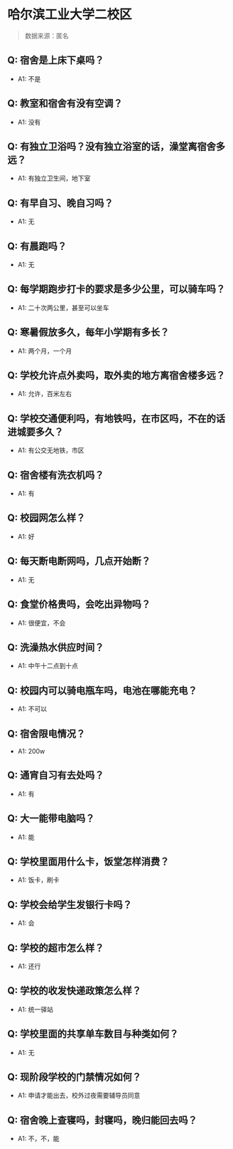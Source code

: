 # 哈尔滨工业大学二校区

> 数据来源：匿名

## Q: 宿舍是上床下桌吗？

- A1: 不是

## Q: 教室和宿舍有没有空调？

- A1: 没有

## Q: 有独立卫浴吗？没有独立浴室的话，澡堂离宿舍多远？

- A1: 有独立卫生间，地下室

## Q: 有早自习、晚自习吗？

- A1: 无

## Q: 有晨跑吗？

- A1: 无

## Q: 每学期跑步打卡的要求是多少公里，可以骑车吗？

- A1: 二十次两公里，甚至可以坐车

## Q: 寒暑假放多久，每年小学期有多长？

- A1: 两个月，一个月

## Q: 学校允许点外卖吗，取外卖的地方离宿舍楼多远？

- A1: 允许，百米左右

## Q: 学校交通便利吗，有地铁吗，在市区吗，不在的话进城要多久？

- A1: 有公交无地铁，市区

## Q: 宿舍楼有洗衣机吗？

- A1: 有

## Q: 校园网怎么样？

- A1: 好

## Q: 每天断电断网吗，几点开始断？

- A1: 无

## Q: 食堂价格贵吗，会吃出异物吗？

- A1: 很便宜，不会

## Q: 洗澡热水供应时间？

- A1: 中午十二点到十点

## Q: 校园内可以骑电瓶车吗，电池在哪能充电？

- A1: 不可以

## Q: 宿舍限电情况？

- A1: 200w

## Q: 通宵自习有去处吗？

- A1: 有

## Q: 大一能带电脑吗？

- A1: 能

## Q: 学校里面用什么卡，饭堂怎样消费？

- A1: 饭卡，刷卡

## Q: 学校会给学生发银行卡吗？

- A1: 会

## Q: 学校的超市怎么样？

- A1: 还行

## Q: 学校的收发快递政策怎么样？

- A1: 统一驿站

## Q: 学校里面的共享单车数目与种类如何？

- A1: 无

## Q: 现阶段学校的门禁情况如何？

- A1: 申请才能出去，校外过夜需要辅导员同意

## Q: 宿舍晚上查寝吗，封寝吗，晚归能回去吗？

- A1: 不，不，能

